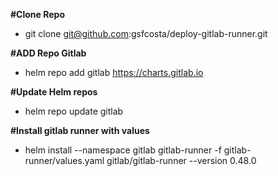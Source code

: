 **#Clone Repo**
- git clone git@github.com:gsfcosta/deploy-gitlab-runner.git

**#ADD Repo Gitlab**
- helm repo add gitlab https://charts.gitlab.io

**#Update Helm repos**
- helm repo update gitlab

**#Install gitlab runner with values**
- helm install --namespace gitlab gitlab-runner -f gitlab-runner/values.yaml gitlab/gitlab-runner --version 0.48.0
